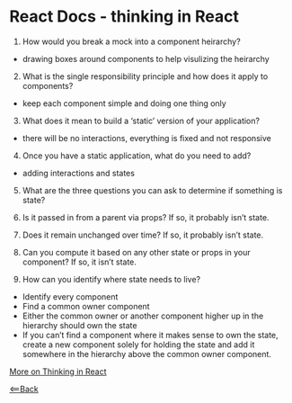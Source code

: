 # React Docs - thinking in React

1. How would you break a mock into a component heirarchy?
  - drawing boxes around components to help visulizing the heirarchy

2. What is the single responsibility principle and how does it apply to components?
  - keep each component simple and doing one thing only

3. What does it mean to build a ‘static’ version of your application?
  - there will be no interactions, everything is fixed and not responsive 

4. Once you have a static application, what do you need to add?
  - adding interactions and states

5. What are the three questions you can ask to determine if something is state?
  1. Is it passed in from a parent via props? If so, it probably isn’t state.
  2. Does it remain unchanged over time? If so, it probably isn’t state.
  3. Can you compute it based on any other state or props in your component? If so, it isn’t state.

6. How can you identify where state needs to live?
  - Identify every component 
  - Find a common owner component 
  - Either the common owner or another component higher up in the hierarchy should own the state
  - If you can’t find a component where it makes sense to own the state, create a new component solely for holding the state and add it somewhere in the hierarchy above the common owner component.

[More on Thinking in React](https://reactjs.org/docs/thinking-in-react.html)

[<==Back](README.md)
